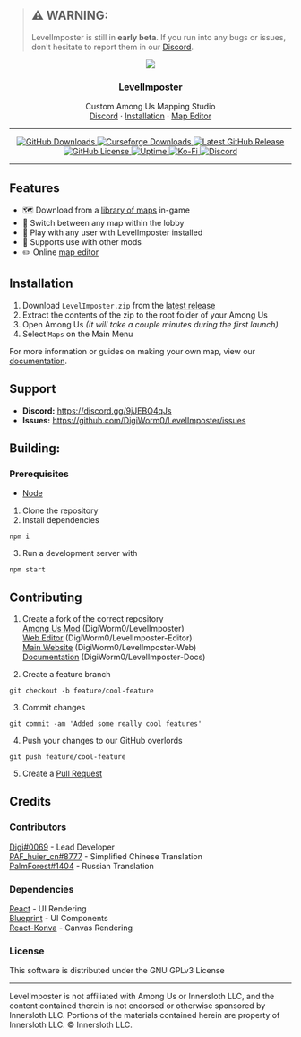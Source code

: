 > ## ⚠️ WARNING:
> LevelImposter is still in **early beta**. If you run into any bugs or issues, don\'t hesitate to report them in our [Discord](https://discord.gg/9jJEBQ4qJs).

<p align="center">
  <a href="https://levelimposter.net/">
  <img align="center" src="https://i.imgur.com/EfeQJh4.png">
  </a>
</p>
<h3 align="center">
LevelImposter
</h3>
<p align="center">
Custom Among Us Mapping Studio
<br/>
<a href="https://discord.gg/9jJEBQ4qJs">Discord</a>
&middot;
<a href="https://docs.levelimposter.net/en/latest/about/getting-started.html#">Installation</a>
&middot;
<a href="https://editor.levelimposter.net/">Map Editor</a>
</p>

<hr />
<p align="center">
	<a href="https://github.com/DigiWorm0/LevelImposter/releases">
		<img alt="GitHub Downloads" src="https://img.shields.io/github/downloads/DigiWorm0/LevelImposter/total">
	</a>
	<a href="https://www.curseforge.com/among-us/all-mods/levelimposter">
		<img alt="Curseforge Downloads" src="https://cf.way2muchnoise.eu/full_700669_downloads.svg">
	</a>
	<a href="https://github.com/DigiWorm0/LevelImposter/releases/latest">
		<img alt="Latest GitHub Release" src="https://img.shields.io/github/v/release/DigiWorm0/LevelImposter?include_prereleases">
	</a>
	<a href="https://github.com/DigiWorm0/LevelImposter/blob/master/LICENSE.md">
		<img alt="GitHub License" src="https://img.shields.io/github/license/DigiWorm0/LevelImposter">
	</a>
	<a href="https://levelimposter.net/">
		<img alt="Uptime" src="https://betteruptime.com/status-badges/v1/monitor/h05m.svg">
	</a>
	<a href="https://ko-fi.com/digiworm">
		<img alt="Ko-Fi" src="https://img.shields.io/badge/Support-LevelImposter-%23FF5E5B?logo=Ko-fi&logoColor=white">
	</a>
	<a href="https://discord.gg/9jJEBQ4qJs">
		<img alt="Discord" src="https://img.shields.io/discord/830091888332767253?color=cornflowerblue&label=Discord&logo=Discord&logoColor=white">
	</a>
</p>
<hr />

## Features
- 🗺️ Download from a [library of maps](https://levelimposter.net/#/maps) in-game
- 🔀 Switch between any map within the lobby
- 🚀 Play with any user with LevelImposter installed
- 🤝 Supports use with other mods
- ✏️ Online [map editor](https://editor.levelimposter.net/)

## Installation

1. Download `LevelImposter.zip` from the [latest release](https://github.com/DigiWorm0/LevelImposter/releases/latest)
2. Extract the contents of the zip to the root folder of your Among Us
3. Open Among Us *(It will take a couple minutes during the first launch)*
4. Select `Maps` on the Main Menu

For more information or guides on making your own map, view our [documentation](https://docs.levelimposter.net/).

## Support
- **Discord:** https://discord.gg/9jJEBQ4qJs
- **Issues:** https://github.com/DigiWorm0/LevelImposter/issues

## Building:

### Prerequisites
- [Node](https://nodejs.org/en/)

1. Clone the repository
2. Install dependencies
```
npm i
```
3. Run a development server with
```
npm start
```

## Contributing
1. Create a fork of the correct repository\
[Among Us Mod](https://github.com/DigiWorm0/LevelImposter) (DigiWorm0/LevelImposter)\
[Web Editor](https://github.com/DigiWorm0/LevelImposter-Editor) (DigiWorm0/LevelImposter-Editor)\
[Main Website](https://github.com/DigiWorm0/LevelImposter-Web) (DigiWorm0/LevelImposter-Web)\
[Documentation](https://github.com/DigiWorm0/LevelImposter-Docs) (DigiWorm0/LevelImposter-Docs)

2. Create a feature branch
```
git checkout -b feature/cool-feature
```

3. Commit changes
```
git commit -am 'Added some really cool features'
```

4. Push your changes to our GitHub overlords
```
git push feature/cool-feature
```

5. Create a [Pull Request](https://github.com/DigiWorm0/LevelImposter/pulls)

## Credits

### Contributors
[Digi#0069](https://github.com/DigiWorm0) - Lead Developer\
[PAF_huier_cn#8777](https://github.com/MC-AS-Huier) - Simplified Chinese Translation\
[PalmForest#1404](https://github.com/RealPalmForest) - Russian Translation

### Dependencies
[React](https://reactjs.org/) - UI Rendering\
[Blueprint](https://blueprintjs.com/) - UI Components\
[React-Konva](https://konvajs.org/) - Canvas Rendering

### License
This software is distributed under the GNU GPLv3 License

<hr />

LevelImposter is not affiliated with Among Us or Innersloth LLC, and the content contained therein is not endorsed or otherwise sponsored by Innersloth LLC. Portions of the materials contained herein are property of Innersloth LLC. © Innersloth LLC.